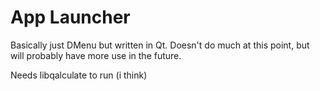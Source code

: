 # App Launcher
Basically just DMenu but written in Qt. Doesn't do much at this point, but will probably have more use in the future.

Needs libqalculate to run (i think)
